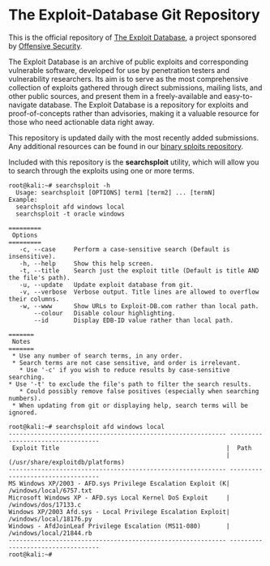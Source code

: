 The Exploit-Database Git Repository
===================================

This is the official repository of [The Exploit Database](http://www.exploit-db.com/), a project sponsored by [Offensive Security](https://www.offensive-security.com/).

The Exploit Database is an archive of public exploits and corresponding vulnerable software, developed for use by penetration testers and vulnerability researchers. Its aim is to serve as the most comprehensive collection of exploits gathered through direct submissions, mailing lists, and other public sources, and present them in a freely-available and easy-to-navigate database. The Exploit Database is a repository for exploits and proof-of-concepts rather than advisories, making it a valuable resource for those who need actionable data right away.

This repository is updated daily with the most recently added submissions. Any additional resources can be found in our [binary sploits repository](https://github.com/offensive-security/exploit-database-bin-sploits).

Included with this repository is the **searchsploit** utility, which will allow you to search through the exploits using one or more terms.

```
root@kali:~# searchsploit -h
  Usage: searchsploit [OPTIONS] term1 [term2] ... [termN]
Example:
  searchsploit afd windows local
  searchsploit -t oracle windows

=========
 Options
=========
   -c, --case     Perform a case-sensitive search (Default is insensitive).
   -h, --help     Show this help screen.
   -t, --title    Search just the exploit title (Default is title AND the file's path).
   -u, --update   Update exploit database from git.
   -v, --verbose  Verbose output. Title lines are allowed to overflow their columns.
   -w, --www      Show URLs to Exploit-DB.com rather than local path.
       --colour   Disable colour highlighting.
       --id       Display EDB-ID value rather than local path.

=======
 Notes
=======
 * Use any number of search terms, in any order.
 * Search terms are not case sensitive, and order is irrelevant.
   * Use '-c' if you wish to reduce results by case-sensitive searching.
* Use '-t' to exclude the file's path to filter the search results.
   * Could possibly remove false positives (especially when searching numbers).
 * When updating from git or displaying help, search terms will be ignored.

root@kali:~# searchsploit afd windows local
------------------------------------------------------------ ----------------------------------
 Exploit Title                                              |  Path
                                                            | (/usr/share/exploitdb/platforms)
------------------------------------------------------------ ----------------------------------
MS Windows XP/2003 - AFD.sys Privilege Escalation Exploit (K| /windows/local/6757.txt
Microsoft Windows XP - AFD.sys Local Kernel DoS Exploit     | /windows/dos/17133.c
Windows XP/2003 Afd.sys - Local Privilege Escalation Exploit| /windows/local/18176.py
Windows - AfdJoinLeaf Privilege Escalation (MS11-080)       | /windows/local/21844.rb
------------------------------------------------------------ ----------------------------------
root@kali:~#
```
